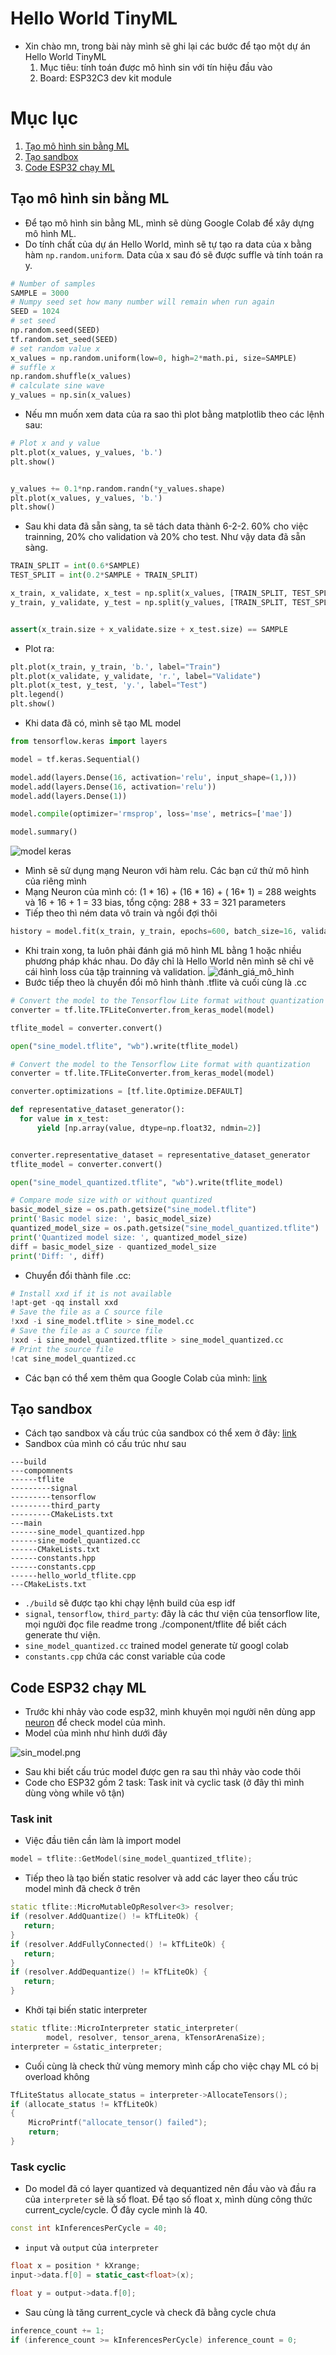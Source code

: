 # Hello World TinyML
- Xin chào mn, trong bài này mình sẽ ghi lại các bước để tạo một dự án Hello World TinyML
    1. Mục tiêu: tính toán được mô hình sin với tín hiệu đầu vào
    2. Board: ESP32C3 dev kit module
# Mục lục
1. [Tạo mô hình sin bằng ML](#tạo-mô-hình-sin-bằng-ml)
2. [Tạo sandbox](#tạo-sandbox)
3. [Code ESP32 chạy ML](#code-esp32-chạy-ml)

## Tạo mô hình sin bằng ML
-   Để tạo mô hình sin bằng ML, mình sẽ dùng Google Colab để xây dựng mô hình ML.
-   Do tính chất của dự án Hello World, mình sẽ tự tạo ra data của x bằng hàm ``np.random.uniform``. Data của x sau đó sẽ được suffle và tính toán ra y.
```python
# Number of samples
SAMPLE = 3000
# Numpy seed set how many number will remain when run again
SEED = 1024
# set seed
np.random.seed(SEED)
tf.random.set_seed(SEED)
# set random value x
x_values = np.random.uniform(low=0, high=2*math.pi, size=SAMPLE)
# suffle x
np.random.shuffle(x_values)
# calculate sine wave
y_values = np.sin(x_values)
```
- Nếu mn muốn xem data của ra sao thì plot bằng matplotlib theo các lệnh sau:
```python
# Plot x and y value 
plt.plot(x_values, y_values, 'b.')
plt.show()


y_values += 0.1*np.random.randn(*y_values.shape)
plt.plot(x_values, y_values, 'b.')
plt.show()
```
- Sau khi data đã sẵn sàng, ta sẽ tách data thành 6-2-2. 60% cho việc trainning, 20% cho validation và 20% cho test. Như vậy data đã sẵn sàng.
```python
TRAIN_SPLIT = int(0.6*SAMPLE)
TEST_SPLIT = int(0.2*SAMPLE + TRAIN_SPLIT)

x_train, x_validate, x_test = np.split(x_values, [TRAIN_SPLIT, TEST_SPLIT])
y_train, y_validate, y_test = np.split(y_values, [TRAIN_SPLIT, TEST_SPLIT])


assert(x_train.size + x_validate.size + x_test.size) == SAMPLE
```
- Plot ra:
```python
plt.plot(x_train, y_train, 'b.', label="Train")
plt.plot(x_validate, y_validate, 'r.', label="Validate")
plt.plot(x_test, y_test, 'y.', label="Test")
plt.legend()
plt.show()
```
- Khi data đã có, mình sẽ tạo ML model
```python
from tensorflow.keras import layers

model = tf.keras.Sequential()

model.add(layers.Dense(16, activation='relu', input_shape=(1,)))
model.add(layers.Dense(16, activation='relu'))
model.add(layers.Dense(1))

model.compile(optimizer='rmsprop', loss='mse', metrics=['mae'])

model.summary()
```
![model keras](./pic/Untitled.png)
- Mình sẽ sử dụng mạng Neuron với hàm relu. Các bạn cứ thử mô hình của riêng mình
- Mạng Neuron của mình có: (1 * 16) + (16 * 16) + ( 16* 1) = 288 weights và 16 + 16 + 1 = 33 bias, tổng cộng: 288 + 33 = 321 parameters
- Tiếp theo thì ném data vô train và ngồi đợi thôi
```python
history = model.fit(x_train, y_train, epochs=600, batch_size=16, validation_data=(x_validate, y_validate))
```
- Khi train xong, ta luôn phải đánh giá mô hình ML bằng 1 hoặc nhiều phương pháp khác nhau. Do đây chỉ là Hello World nên mình sẽ chỉ vẽ cái hình loss của tập trainning và validation.
![đánh_giá_mô_hình](./pic/Untitled%201.png)
- Bước tiếp theo là chuyển đổi mô hình thành .tflite và cuối cùng là .cc
```python
# Convert the model to the Tensorflow Lite format without quantization
converter = tf.lite.TFLiteConverter.from_keras_model(model)

tflite_model = converter.convert()

open("sine_model.tflite", "wb").write(tflite_model)

# Convert the model to the Tensorflow Lite format with quantization
converter = tf.lite.TFLiteConverter.from_keras_model(model)

converter.optimizations = [tf.lite.Optimize.DEFAULT]

def representative_dataset_generator():
  for value in x_test:
      yield [np.array(value, dtype=np.float32, ndmin=2)]


converter.representative_dataset = representative_dataset_generator
tflite_model = converter.convert()

open("sine_model_quantized.tflite", "wb").write(tflite_model)

# Compare mode size with or without quantized
basic_model_size = os.path.getsize("sine_model.tflite")
print('Basic model size: ', basic_model_size)
quantized_model_size = os.path.getsize("sine_model_quantized.tflite")
print('Quantized model size: ', quantized_model_size)
diff = basic_model_size - quantized_model_size
print('Diff: ', diff)
```
- Chuyển đổi thành file .cc:
```python
# Install xxd if it is not available
!apt-get -qq install xxd
# Save the file as a C source file
!xxd -i sine_model.tflite > sine_model.cc
# Save the file as a C source file
!xxd -i sine_model_quantized.tflite > sine_model_quantized.cc
# Print the source file
!cat sine_model_quantized.cc
```
- Các bạn có thể xem thêm qua Google Colab của mình:
[link](https://colab.research.google.com/drive/1XMIrPA2p-tczsnA3RZ1DQ9mmTJvOJJjC?usp=sharing)
## Tạo sandbox
- Cách tạo sandbox và cấu trúc của sandbox có thể xem ở đây: [link](https://docs.espressif.com/projects/esp-idf/en/latest/esp32/api-guides/build-system.html?highlight=projbuild#example-project)
- Sandbox của mình có cấu trúc như sau
```
---build
---compomnents
------tflite
---------signal
---------tensorflow
---------third_party
---------CMakeLists.txt
---main
------sine_model_quantized.hpp
------sine_model_quantized.cc
------CMakeLists.txt
------constants.hpp
------constants.cpp
------hello_world_tflite.cpp
---CMakeLists.txt
```
- ``./build`` sẽ được tạo khi chạy lệnh build của esp idf
- ``signal``, ``tensorflow``, ``third_party``: đây là các thư viện của tensorflow lite, mọi người đọc file readme trong ./component/tflite để biết cách generate thư viện.
- ``sine_model_quantized.cc`` trained model generate từ googl colab
- ``constants.cpp`` chứa các const variable của code
## Code ESP32 chạy ML
- Trước khi nhảy vào code esp32, mình khuyên mọi người nên dùng app [neuron](https://netron.app/) để check model của mình.
- Model của mình như hình dưới đây

![sin_model.png](./pic/sine_model_quantized.tflite.png)

- Sau khi biết cấu trúc model được gen ra sau thì nhảy vào code thôi
- Code cho ESP32 gồm 2 task: Task init và cyclic task (ở đây thì mình dùng vòng while vô tận)
### Task init
- Việc đầu tiên cần làm là import model
```C++
model = tflite::GetModel(sine_model_quantized_tflite);
```
- Tiếp theo là tạo biến static resolver và add các layer theo cấu trúc model mình đã check ở trên
```C++
static tflite::MicroMutableOpResolver<3> resolver;
if (resolver.AddQuantize() != kTfLiteOk) {
   return;
}
if (resolver.AddFullyConnected() != kTfLiteOk) {
   return;
}
if (resolver.AddDequantize() != kTfLiteOk) {
   return;
}
```
- Khởi tại biến static interpreter
```C++
static tflite::MicroInterpreter static_interpreter(
        model, resolver, tensor_arena, kTensorArenaSize);
interpreter = &static_interpreter;
```
- Cuối cùng là check thử vùng memory mình cấp cho việc chạy ML có bị overload không
```C++
TfLiteStatus allocate_status = interpreter->AllocateTensors();
if (allocate_status != kTfLiteOk)
{
    MicroPrintf("allocate_tensor() failed");
    return;
}
```
### Task cyclic
- Do model đã có layer quantized và dequantized nên đầu vào và đầu ra của ``interpreter`` sẽ là số float. Để tạo số float x, mình dùng công thức current_cycle/cycle. Ở đây cycle mình là 40.
```C++
const int kInferencesPerCycle = 40;
```
- ```input``` và ```output``` của ```interpreter```
```C++
float x = position * kXrange;
input->data.f[0] = static_cast<float>(x);

float y = output->data.f[0];
```
- Sau cùng là tăng current_cycle và check đã bằng cycle chưa
```C++
inference_count += 1;
if (inference_count >= kInferencesPerCycle) inference_count = 0;
```